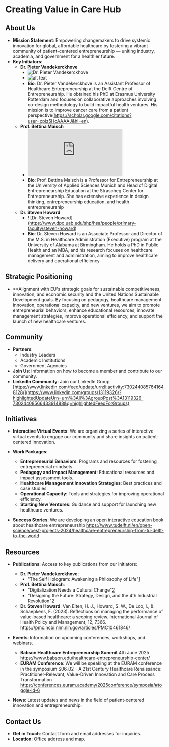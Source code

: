 # Creating Value in Care Hub

## About Us
- **Mission Statement**: Empowering changemakers to drive systemic innovation for global, affordable healthcare by fostering a vibrant community of patient-centered entrepreneurship — uniting industry, academia, and government for a healthier future.
- **Key Initiators**:
  - **Dr. Pieter Vandekerckhove**
    - ![Dr. Pieter Vandekerckhove](https://www.tudelft.nl/en/staff/p.b.m.vandekerckhove/)
    - ![alt text](https://github.com/[username]/[reponame]/blob/[branch]/image.jpg?raw=true)
    - **Bio**: Dr. Pieter Vandekerckhove is an Assistant Professor of Healthcare Entrepreneurship at the Delft Centre of Entrepreneurship. He obtained his PhD at Erasmus University Rotterdam and focuses on collaborative approaches involving co-design methodology to build impactful health ventures. His mission is to improve cancer care from a patient perspective(https://scholar.google.com/citations?user=cpiz5HcAAAAJ&hl=en).
  - **Prof. Bettina Maisch**
    - ![Prof. Bettina Maisch](https://www.sce.de/en/team.html)
    - **Bio**: Prof. Bettina Maisch is a Professor for Entrepreneurship at the University of Applied Sciences Munich and Head of Digital Entrepreneurship Education at the Strascheg Center for Entrepreneurship. She has extensive experience in design thinking, entrepreneurship education, and health entrepreneurship
  - **Dr. Steven Howard**
    - ! [Dr. Steven Howard] (https://www.dpo.uab.edu/shp/hsa/people/primary-faculty/steven-howard)
    - **Bio**: Dr. Steven Howard is an Associate Professor and Director of the M.S. in Healthcare Administration (Executive) program at the University of Alabama at Birmingham. He holds a PhD in Public Health and an MBA, and his research focuses on healthcare management and administration, aiming to improve healthcare delivery and operational efficiency 

## Strategic Positioning
- **Alignment with EU's strategic goals for sustainable competitiveness, innovation, and economic security and the United Nations Sustainable Development goals. By focusing on pedagogy, healthcare management innovation, operational capacity, and new ventures, we aim to promote entrepreneurial behaviors, enhance educational resources, innovate management strategies, improve operational efficiency, and support the launch of new healthcare ventures.

## Community
- **Partners**:
  - Industry Leaders
  - Academic Institutions
  - Government Agencies
- **Join Us**: Information on how to become a member and contribute to our community.
- **LinkedIn Community**: Join our LinkedIn Group [https://www.linkedin.com/feed/update/urn:li:activity:7302440857641648128/](https://www.linkedin.com/groups/13119326/?highlightedUpdateUrn=urn%3Ali%3AgroupPost%3A13119326-7302440856643391488&q=highlightedFeedForGroups)

## Initiatives
- **Interactive Virtual Events**: We are organizing a series of interactive virtual events to engage our community and share insights on patient-centered innovation.

- **Work Packages**:
  - **Entrepreneurial Behaviors**: Programs and resources for fostering entrepreneurial mindsets.
  - **Pedagogy and Impact Management**: Educational resources and impact assessment tools.
  - **Healthcare Management Innovation Strategies**: Best practices and case studies.
  - **Operational Capacity**: Tools and strategies for improving operational efficiency.
  - **Starting New Ventures**: Guidance and support for launching new healthcare ventures.

- **Success Stories**: We are developing an open interactive education book about healthcare entrepreneurship https://www.tudelft.nl/en/open-science/oesf-projects-2024/healthcare-entrepreneurship-from-tu-delft-to-the-world

## Resources
- **Publications**: Access to key publications from our initiators:
  - **Dr. Pieter Vandekerckhove**:
    - "The Self Hologram: Awakening a Philosophy of Life"[1](https://scholar.google.com/citations?user=cpiz5HcAAAAJ&hl=en)
  - **Prof. Bettina Maisch**:
    - "Digitalization Needs a Cultural Change"[2](https://www.zotero.org/maisch)
    - "Designing the Future: Strategy, Design, and the 4th Industrial Revolution"[2](https://www.zotero.org/maisch)
  - **Dr. Steven Howard**:
Van Elten, H. J., Howard, S. W., De Loo, I., & Schaepkens, F. (2023). Reflections on managing the performance of value-based healthcare: a scoping review. International Journal of Health Policy and Management, 12, 7366.
    https://pmc.ncbi.nlm.nih.gov/articles/PMC10461846/

- **Events**: Information on upcoming conferences, workshops, and webinars.
  - **Babson Healthcare Entrepreneurship Summit** 4th June 2025 https://www.babson.edu/healthcare-entrepreneurship-center/
  - **EURAM Conference**: We will be speaking at the EURAM conference in the symposium S06_02 – A 21st Century Healthcare Renaissance: Practitioner-Relevant, Value-Driven Innovation and Care Process Transformation https://conferences.euram.academy/2025conference/symposia/#toggle-id-6

- **News**: Latest updates and news in the field of patient-centered innovation and entrepreneurship.

## Contact Us
- **Get in Touch**: Contact form and email addresses for inquiries.
- **Location**: Office address and map.
